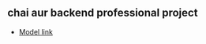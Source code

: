 ## chai aur backend professional project

- [Model link](https://app.eraser.io/workspace/YtPqZ1VogxGy1jzIDkzj)